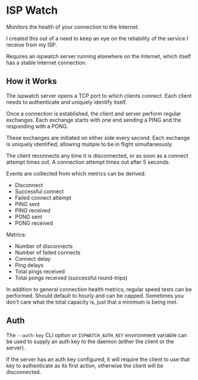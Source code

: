 # ISP Watch

Monitors the health of your connection to the Internet.

I created this out of a need to keep an eye on the reliability
of the service I receive from my ISP.

Requires an ispwatch server running elsewhere on the Internet,
which itself has a stable Internet connection.

## How it Works

The ispwatch server opens a TCP port to which clients connect.
Each client needs to authenticate and uniquely identify itself.

Once a connection is established, the client and server perform regular
exchanges. Each exchange starts with one end sending a PING and the
responding with a PONG.

These exchanges are initiated on either side every second.
Each exchange is uniquely identified, allowing mutiple to be in
flight simultaneously.

The client reconnects any time it is disconnected, or as soon
as a connect attempt times out.
A connection attempt times out after 5 seconds. 

Events are colllected from which metrics can be derived:
* Disconnect
* Successful connect
* Failed connect attempt
* PING sent
* PING received
* PONG sent
* PONG received

Metrics:
* Number of disconnects
* Number of failed connects
* Connect delay
* Ping delays
* Total pings received
* Total pongs received (successful round-trips)

In addition to general connection health metrics, regular speed tests
can be performed. Should default to hourly and can be capped. Sometimes
you don't care what the total capacity is, just that a minimum is
being met.

## Auth

The `--auth-key` CLI option or `ISPWATCH_AUTH_KEY` environment variable can be used to
supply an auth key to the daemon (either the client or the server).

If the server has an auth key configured, it will require the client to use that key
to authenticate as its first action, otherwise the client will be disconnected.
